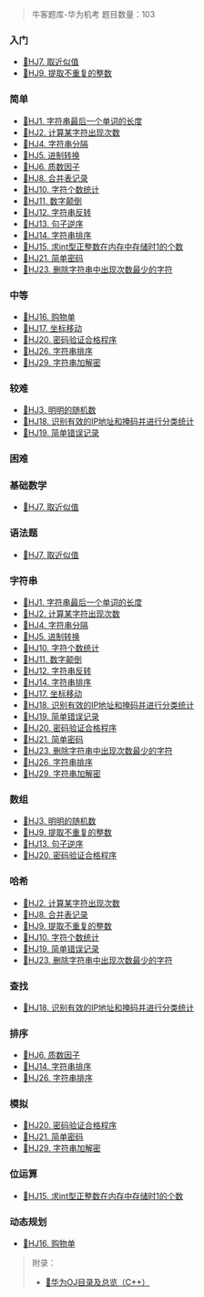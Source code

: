 > 牛客题库-华为机考
> 题目数量：103

<!-- tabs:start -->

### **入门**

- [📑HJ7. 取近似值](NowCoder/HJ7.md)
- [📑HJ9. 提取不重复的整数](NowCoder/HJ9.md)

### **简单**

- [📑HJ1. 字符串最后一个单词的长度](NowCoder/HJ1.md)
- [📑HJ2. 计算某字符出现次数](NowCoder/HJ2.md)
- [📑HJ4. 字符串分隔](NowCoder/HJ4.md)
- [📑HJ5. 进制转换](NowCoder/HJ5.md)
- [📑HJ6. 质数因子](NowCoder/HJ6.md)
- [📑HJ8. 合并表记录](NowCoder/HJ8.md)
- [📑HJ10. 字符个数统计](NowCoder/HJ10.md)
- [📑HJ11. 数字颠倒](NowCoder/HJ11.md)
- [📑HJ12. 字符串反转](NowCoder/HJ12.md)
- [📑HJ13. 句子逆序](NowCoder/HJ13.md)
- [📑HJ14. 字符串排序](NowCoder/HJ14.md)
- [📑HJ15. 求int型正整数在内存中存储时1的个数](NowCoder/HJ15.md)
- [📑HJ21. 简单密码](NowCoder/HJ21.md)
- [📑HJ23. 删除字符串中出现次数最少的字符](NowCoder/HJ23.md)

### **中等**

- [📑HJ16. 购物单](NowCoder/HJ16.md)
- [📑HJ17. 坐标移动](NowCoder/HJ17.md)
- [📑HJ20. 密码验证合格程序](NowCoder/HJ20.md)
- [📑HJ26. 字符串排序](NowCoder/HJ26.md)
- [📑HJ29. 字符串加解密](NowCoder/HJ29.md)

### **较难**

- [📑HJ3. 明明的随机数](NowCoder/HJ3.md)
- [📑HJ18. 识别有效的IP地址和掩码并进行分类统计](NowCoder/HJ18.md)
- [📑HJ19. 简单错误记录](NowCoder/HJ19.md)

### **困难**

<!-- tabs:end -->

<!-- tabs:start -->

### **基础数学**

- [📑HJ7. 取近似值](NowCoder/HJ7.md)

### **语法题**

- [📑HJ7. 取近似值](NowCoder/HJ7.md)

### **字符串**

- [📑HJ1. 字符串最后一个单词的长度](NowCoder/HJ1.md)
- [📑HJ2. 计算某字符出现次数](NowCoder/HJ2.md)
- [📑HJ4. 字符串分隔](NowCoder/HJ4.md)
- [📑HJ5. 进制转换](NowCoder/HJ5.md)
- [📑HJ10. 字符个数统计](NowCoder/HJ10.md)
- [📑HJ11. 数字颠倒](NowCoder/HJ11.md)
- [📑HJ12. 字符串反转](NowCoder/HJ12.md)
- [📑HJ14. 字符串排序](NowCoder/HJ14.md)
- [📑HJ17. 坐标移动](NowCoder/HJ17.md)
- [📑HJ18. 识别有效的IP地址和掩码并进行分类统计](NowCoder/HJ18.md)
- [📑HJ19. 简单错误记录](NowCoder/HJ19.md)
- [📑HJ20. 密码验证合格程序](NowCoder/HJ20.md)
- [📑HJ21. 简单密码](NowCoder/HJ21.md)
- [📑HJ23. 删除字符串中出现次数最少的字符](NowCoder/HJ23.md)
- [📑HJ26. 字符串排序](NowCoder/HJ26.md)
- [📑HJ29. 字符串加解密](NowCoder/HJ29.md)

### **数组**

- [📑HJ3. 明明的随机数](NowCoder/HJ3.md)
- [📑HJ9. 提取不重复的整数](NowCoder/HJ9.md)
- [📑HJ13. 句子逆序](NowCoder/HJ13.md)
- [📑HJ20. 密码验证合格程序](NowCoder/HJ20.md)

### **哈希**

- [📑HJ2. 计算某字符出现次数](NowCoder/HJ2.md)
- [📑HJ8. 合并表记录](NowCoder/HJ8.md)
- [📑HJ9. 提取不重复的整数](NowCoder/HJ9.md)
- [📑HJ10. 字符个数统计](NowCoder/HJ10.md)
- [📑HJ19. 简单错误记录](NowCoder/HJ19.md)
- [📑HJ23. 删除字符串中出现次数最少的字符](NowCoder/HJ23.md)

### **查找**

- [📑HJ18. 识别有效的IP地址和掩码并进行分类统计](NowCoder/HJ18.md)

### **排序**

- [📑HJ6. 质数因子](NowCoder/HJ6.md)
- [📑HJ14. 字符串排序](NowCoder/HJ14.md)
- [📑HJ26. 字符串排序](NowCoder/HJ26.md)

### **模拟**

- [📑HJ20. 密码验证合格程序](NowCoder/HJ20.md)
- [📑HJ21. 简单密码](NowCoder/HJ21.md)
- [📑HJ29. 字符串加解密](NowCoder/HJ29.md)

### **位运算**

- [📑HJ15. 求int型正整数在内存中存储时1的个数](NowCoder/HJ15.md)

### **动态规划**

- [📑HJ16. 购物单](NowCoder/HJ16.md)

<!-- tabs:end -->

> 附录：
>
> - [📑华为OJ目录及总览（C++）](https://zryang.github.io/2018/04/06/hwoj-000/)
